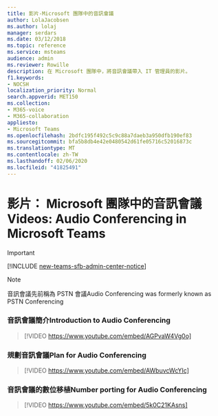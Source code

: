 ```yaml
---
title: 影片-Microsoft 團隊中的音訊會議
author: LolaJacobsen
ms.author: lolaj
manager: serdars
ms.date: 03/12/2018
ms.topic: reference
ms.service: msteams
audience: admin
ms.reviewer: Rowille
description: 在 Microsoft 團隊中，將音訊會議帶入 IT 管理員的影片。
f1.keywords:
- NOCSH
localization_priority: Normal
search.appverid: MET150
ms.collection:
- M365-voice
- M365-collaboration
appliesto:
- Microsoft Teams
ms.openlocfilehash: 2bdfc195f492c5c9c88a7daeb3a950dfb190ef83
ms.sourcegitcommit: bfa5b8db4e42e0480542d61fe05716c52016873c
ms.translationtype: MT
ms.contentlocale: zh-TW
ms.lasthandoff: 02/06/2020
ms.locfileid: "41825491"
---
```

<a name="videos-audio-conferencing-in-microsoft-teams"></a><span data-ttu-id="bfba2-103">影片： Microsoft 團隊中的音訊會議</span><span class="sxs-lookup"><span data-stu-id="bfba2-103">Videos: Audio Conferencing in Microsoft Teams</span></span>
=============================================
> [!IMPORTANT]
> [!INCLUDE [new-teams-sfb-admin-center-notice](includes/new-teams-sfb-admin-center-notice.md)]

> [!NOTE]
> <span data-ttu-id="bfba2-104">音訊會議先前稱為 PSTN 會議</span><span class="sxs-lookup"><span data-stu-id="bfba2-104">Audio Conferencing was formerly known as PSTN Conferencing</span></span>


### <a name="introduction-to-audio-conferencing"></a><span data-ttu-id="bfba2-105">音訊會議簡介</span><span class="sxs-lookup"><span data-stu-id="bfba2-105">Introduction to Audio Conferencing</span></span>
> [!VIDEO https://www.youtube.com/embed/AGPvaW4Vg0o]

### <a name="plan-for-audio-conferencing"></a><span data-ttu-id="bfba2-106">規劃音訊會議</span><span class="sxs-lookup"><span data-stu-id="bfba2-106">Plan for Audio Conferencing</span></span>
> [!VIDEO https://www.youtube.com/embed/AWbuvcWcYIc]

### <a name="number-porting-for-audio-conferencing"></a><span data-ttu-id="bfba2-107">音訊會議的數位移植</span><span class="sxs-lookup"><span data-stu-id="bfba2-107">Number porting for Audio Conferencing</span></span>
> [!VIDEO https://www.youtube.com/embed/5k0C21KAsns]